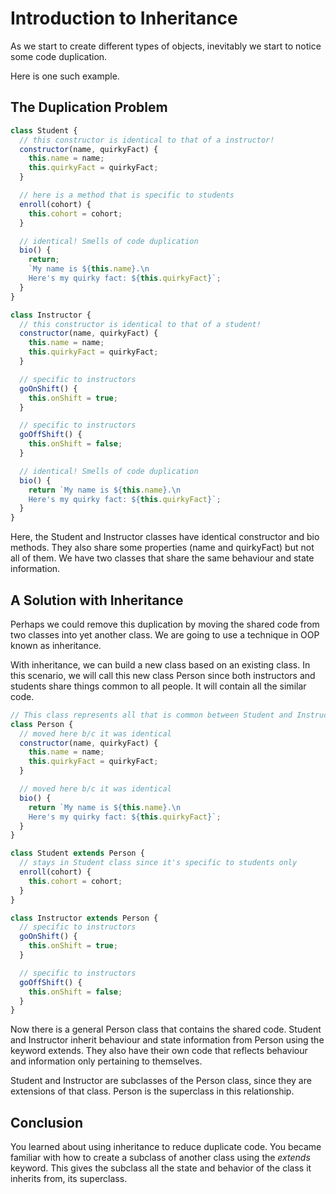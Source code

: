 # Introduction to Inheritance

As we start to create different types of objects, inevitably we start to notice some code duplication.

Here is one such example.

## The Duplication Problem

```js
class Student {
  // this constructor is identical to that of a instructor!
  constructor(name, quirkyFact) {
    this.name = name;
    this.quirkyFact = quirkyFact;
  }

  // here is a method that is specific to students
  enroll(cohort) {
    this.cohort = cohort;
  }

  // identical! Smells of code duplication
  bio() {
    return;
    `My name is ${this.name}.\n 
    Here's my quirky fact: ${this.quirkyFact}`;
  }
}

class Instructor {
  // this constructor is identical to that of a student!
  constructor(name, quirkyFact) {
    this.name = name;
    this.quirkyFact = quirkyFact;
  }

  // specific to instructors
  goOnShift() {
    this.onShift = true;
  }

  // specific to instructors
  goOffShift() {
    this.onShift = false;
  }

  // identical! Smells of code duplication
  bio() {
    return `My name is ${this.name}.\n 
    Here's my quirky fact: ${this.quirkyFact}`;
  }
}
```

Here, the Student and Instructor classes have identical constructor and bio methods. They also share some properties (name and quirkyFact) but not all of them. We have two classes that share the same behaviour and state information.

## A Solution with Inheritance

Perhaps we could remove this duplication by moving the shared code from two classes into yet another class. We are going to use a technique in OOP known as inheritance.

With inheritance, we can build a new class based on an existing class. In this scenario, we will call this new class Person since both instructors and students share things common to all people. It will contain all the similar code.

```js
// This class represents all that is common between Student and Instructor
class Person {
  // moved here b/c it was identical
  constructor(name, quirkyFact) {
    this.name = name;
    this.quirkyFact = quirkyFact;
  }

  // moved here b/c it was identical
  bio() {
    return `My name is ${this.name}.\n
    Here's my quirky fact: ${this.quirkyFact}`;
  }
}

class Student extends Person {
  // stays in Student class since it's specific to students only
  enroll(cohort) {
    this.cohort = cohort;
  }
}

class Instructor extends Person {
  // specific to instructors
  goOnShift() {
    this.onShift = true;
  }

  // specific to instructors
  goOffShift() {
    this.onShift = false;
  }
}
```

Now there is a general Person class that contains the shared code. Student and Instructor inherit behaviour and state information from Person using the keyword extends. They also have their own code that reflects behaviour and information only pertaining to themselves.

Student and Instructor are subclasses of the Person class, since they are extensions of that class. Person is the superclass in this relationship.

## Conclusion

You learned about using inheritance to reduce duplicate code. You became familiar with how to create a subclass of another class using the _extends_ keyword. This gives the subclass all the state and behavior of the class it inherits from, its superclass.
